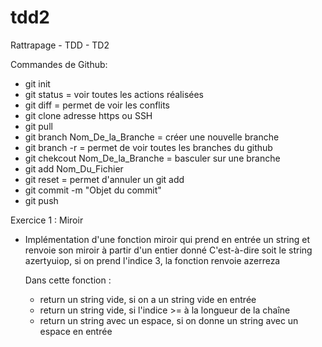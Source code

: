 # tdd2
Rattrapage - TDD - TD2



Commandes de Github:

- git init
- git status = voir toutes les actions réalisées
- git diff = permet de voir les conflits
- git clone adresse https ou SSH
- git pull
- git branch Nom_De_la_Branche   = créer une nouvelle branche
- git branch -r = permet de voir toutes les branches du github
- git chekcout Nom_De_la_Branche = basculer sur une branche
- git add Nom_Du_Fichier
- git reset = permet d'annuler un git add
- git commit -m "Objet du commit"
- git push


Exercice 1 : Miroir

- Implémentation d'une fonction miroir qui prend en entrée un string et renvoie son miroir à partir d'un entier donné
  C'est-à-dire soit le string azertyuiop, si on prend l'indice 3, la fonction renvoie azerreza

  Dans cette fonction : 
  - return un string vide, si on a un string vide en entrée
  - return un string vide, si l'indice >= à la longueur de la chaîne
  - return un string avec un espace, si on donne un string avec un espace en entrée